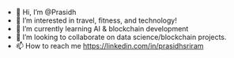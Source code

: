 - 👋 Hi, I’m @Prasidh
- 👀 I’m interested in travel, fitness, and technology!
- 🌱 I’m currently learning AI & blockchain development
- 💞️ I’m looking to collaborate on data science/blockchain projects.
- 📫 How to reach me https://linkedin.com/in/prasidhsriram

<!---
Prasidh/Prasidh is a ✨ special ✨ repository because its `README.md` (this file) appears on your GitHub profile.
You can click the Preview link to take a look at your changes.
--->

